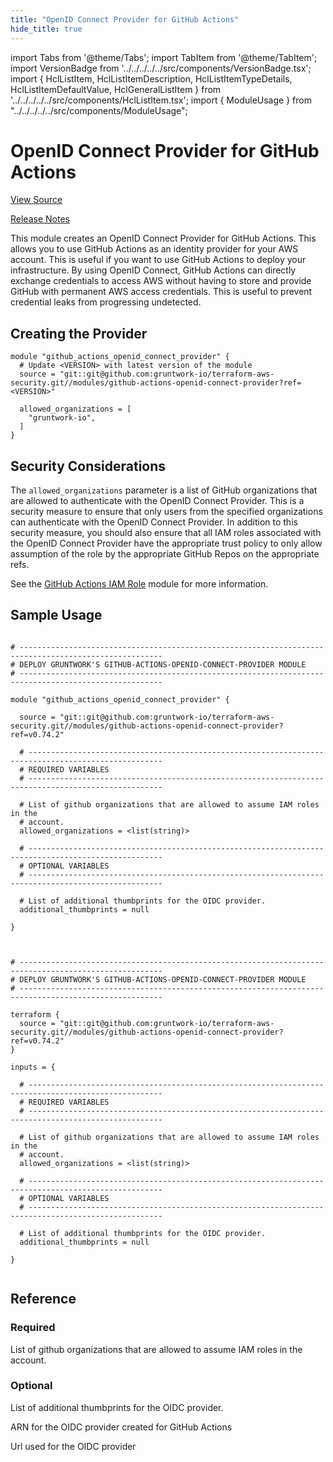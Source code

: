 ```yaml
---
title: "OpenID Connect Provider for GitHub Actions"
hide_title: true
---
```


import Tabs from '@theme/Tabs';
import TabItem from '@theme/TabItem';
import VersionBadge from '../../../../../src/components/VersionBadge.tsx';
import { HclListItem, HclListItemDescription, HclListItemTypeDetails, HclListItemDefaultValue, HclGeneralListItem } from '../../../../../src/components/HclListItem.tsx';
import { ModuleUsage } from "../../../../../src/components/ModuleUsage";

<VersionBadge repoTitle="Security Modules" version="0.74.2" lastModifiedVersion="0.73.0"/>

# OpenID Connect Provider for GitHub Actions

<a href="https://github.com/gruntwork-io/terraform-aws-security/tree/v0.74.2/modules/github-actions-openid-connect-provider" className="link-button" title="View the source code for this module in GitHub.">View Source</a>

<a href="https://github.com/gruntwork-io/terraform-aws-security/releases/tag/v0.73.0" className="link-button" title="Release notes for only versions which impacted this module.">Release Notes</a>

This module creates an OpenID Connect Provider for GitHub Actions. This allows you to use GitHub Actions as an identity
provider for your AWS account. This is useful if you want to use GitHub Actions to deploy your infrastructure. By
using OpenID Connect, GitHub Actions can directly exchange credentials to access AWS without having to store and provide
GitHub with permanent AWS access credentials. This is useful to prevent credential leaks from progressing undetected.

## Creating the Provider

```hcl
module "github_actions_openid_connect_provider" {
  # Update <VERSION> with latest version of the module
  source = "git::git@github.com:gruntwork-io/terraform-aws-security.git//modules/github-actions-openid-connect-provider?ref=<VERSION>"

  allowed_organizations = [
    "gruntwork-io",
  ]
}
```

## Security Considerations

The `allowed_organizations` parameter is a list of GitHub organizations that are allowed to authenticate with the OpenID
Connect Provider. This is a security measure to ensure that only users from the specified organizations can authenticate
with the OpenID Connect Provider. In addition to this security measure, you should also ensure that all IAM roles
associated with the OpenID Connect Provider have the appropriate trust policy to only allow assumption of the role by
the appropriate GitHub Repos on the appropriate refs.

See the [GitHub Actions IAM Role](https://github.com/gruntwork-io/terraform-aws-security/tree/v0.74.2/modules/github-actions-iam-role/README.md) module for more information.

## Sample Usage

<Tabs>
<TabItem value="terraform" label="Terraform" default>

```hcl title="main.tf"

# ------------------------------------------------------------------------------------------------------
# DEPLOY GRUNTWORK'S GITHUB-ACTIONS-OPENID-CONNECT-PROVIDER MODULE
# ------------------------------------------------------------------------------------------------------

module "github_actions_openid_connect_provider" {

  source = "git::git@github.com:gruntwork-io/terraform-aws-security.git//modules/github-actions-openid-connect-provider?ref=v0.74.2"

  # ----------------------------------------------------------------------------------------------------
  # REQUIRED VARIABLES
  # ----------------------------------------------------------------------------------------------------

  # List of github organizations that are allowed to assume IAM roles in the
  # account.
  allowed_organizations = <list(string)>

  # ----------------------------------------------------------------------------------------------------
  # OPTIONAL VARIABLES
  # ----------------------------------------------------------------------------------------------------

  # List of additional thumbprints for the OIDC provider.
  additional_thumbprints = null

}


```

</TabItem>
<TabItem value="terragrunt" label="Terragrunt" default>

```hcl title="terragrunt.hcl"

# ------------------------------------------------------------------------------------------------------
# DEPLOY GRUNTWORK'S GITHUB-ACTIONS-OPENID-CONNECT-PROVIDER MODULE
# ------------------------------------------------------------------------------------------------------

terraform {
  source = "git::git@github.com:gruntwork-io/terraform-aws-security.git//modules/github-actions-openid-connect-provider?ref=v0.74.2"
}

inputs = {

  # ----------------------------------------------------------------------------------------------------
  # REQUIRED VARIABLES
  # ----------------------------------------------------------------------------------------------------

  # List of github organizations that are allowed to assume IAM roles in the
  # account.
  allowed_organizations = <list(string)>

  # ----------------------------------------------------------------------------------------------------
  # OPTIONAL VARIABLES
  # ----------------------------------------------------------------------------------------------------

  # List of additional thumbprints for the OIDC provider.
  additional_thumbprints = null

}


```

</TabItem>
</Tabs>




## Reference

<Tabs>
<TabItem value="inputs" label="Inputs" default>

### Required

<HclListItem name="allowed_organizations" requirement="required" type="list(string)">
<HclListItemDescription>

List of github organizations that are allowed to assume IAM roles in the account.

</HclListItemDescription>
</HclListItem>

### Optional

<HclListItem name="additional_thumbprints" requirement="optional" type="list(string)">
<HclListItemDescription>

List of additional thumbprints for the OIDC provider.

</HclListItemDescription>
<HclListItemDefaultValue defaultValue="null"/>
</HclListItem>

</TabItem>
<TabItem value="outputs" label="Outputs">

<HclListItem name="arn">
<HclListItemDescription>

ARN for the OIDC provider created for GitHub Actions

</HclListItemDescription>
</HclListItem>

<HclListItem name="url">
<HclListItemDescription>

Url used for the OIDC provider

</HclListItemDescription>
</HclListItem>

</TabItem>
</Tabs>


<!-- ##DOCS-SOURCER-START
{
  "originalSources": [
    "https://github.com/gruntwork-io/terraform-aws-security/tree/v0.74.2/modules/github-actions-openid-connect-provider/readme.md",
    "https://github.com/gruntwork-io/terraform-aws-security/tree/v0.74.2/modules/github-actions-openid-connect-provider/variables.tf",
    "https://github.com/gruntwork-io/terraform-aws-security/tree/v0.74.2/modules/github-actions-openid-connect-provider/outputs.tf"
  ],
  "sourcePlugin": "module-catalog-api",
  "hash": "873be427892d9a56aba7dac4636de286"
}
##DOCS-SOURCER-END -->
